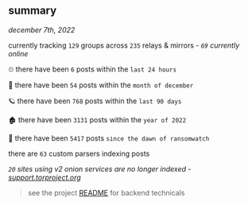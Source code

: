 
## summary
_december 7th, 2022_

currently tracking `129` groups across `235` relays & mirrors - _`69` currently online_

⏲ there have been `6` posts within the `last 24 hours`

🦈 there have been `54` posts within the `month of december`

🪐 there have been `768` posts within the `last 90 days`

🏚 there have been `3131` posts within the `year of 2022`

🦕 there have been `5417` posts `since the dawn of ransomwatch`

there are `63` custom parsers indexing posts

_`20` sites using v2 onion services are no longer indexed - [support.torproject.org](https://support.torproject.org/onionservices/v2-deprecation/)_

> see the project [README](https://github.com/joshhighet/ransomwatch#ransomwatch--) for backend technicals
